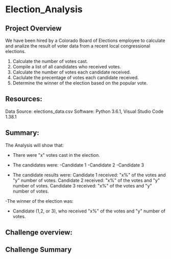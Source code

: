 # Election_Analysis

## Project Overview

We have been hired by a Colorado Board of Elections employee to calculate and analize the result of voter data from a recent local congressional elections.

1. Calculate the number of votes cast.
2. Compile a list of all candidates who received votes.
3. Calculate the number of votes each candidate received.
4. Caclulate the precentage of votes each candidate received.
5. Determine the winner of the election based on the popular vote.

## Resources:

Data Source: elections_data.csv
Software: Python 3.6.1, Visual Studio Code 1.38.1

## Summary:

The Analysis will show that:
- There were "x" votes cast in the election.
- The candidates were:
  -Candidate 1
  -Candidate 2
  -Candidate 3
  
- The candidate results were:
  Candidate 1 received: "x%" of the votes and "y" number of votes.
  Candidate 2 received: "x%" of the votes and "y" number of votes.
  Candidate 3 received: "x%" of the votes and "y" number of votes.
  
 -The winner of the election was:
  - Candidate (1,2, or 3), who received "x%" of the votes and "y" number of votes.
 
## Challenge overview:

## Challenge Summary


